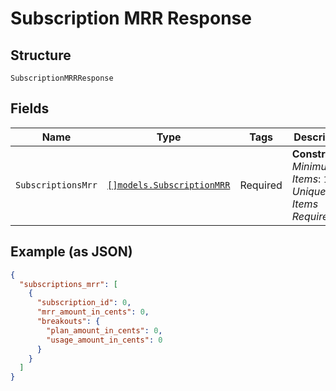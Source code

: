 
# Subscription MRR Response

## Structure

`SubscriptionMRRResponse`

## Fields

| Name | Type | Tags | Description |
|  --- | --- | --- | --- |
| `SubscriptionsMrr` | [`[]models.SubscriptionMRR`](subscription-mrr.md) | Required | **Constraints**: *Minimum Items*: `1`, *Unique Items Required* |

## Example (as JSON)

```json
{
  "subscriptions_mrr": [
    {
      "subscription_id": 0,
      "mrr_amount_in_cents": 0,
      "breakouts": {
        "plan_amount_in_cents": 0,
        "usage_amount_in_cents": 0
      }
    }
  ]
}
```

